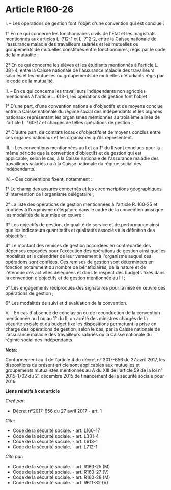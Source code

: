# Article R160-26

I. – Les opérations de gestion font l'objet d'une convention qui est conclue : 

1° En ce qui concerne les fonctionnaires civils de l'Etat et les magistrats mentionnés aux articles L. 712-1 et L. 712-2,
entre la Caisse nationale de l'assurance maladie des travailleurs salariés et les mutuelles ou groupements de mutuelles
constitués entre fonctionnaires, régis par le code de la mutualité ; 

2° En ce qui concerne les élèves et les étudiants mentionnés à l'article L. 381-4, entre la Caisse nationale de l'assurance
maladie des travailleurs salariés et les mutuelles ou groupements de mutuelles d'étudiants régis par le code de la
mutualité. 

II. – En ce qui concerne les travailleurs indépendants non agricoles mentionnés à l'article L. 613-1, les opérations de
gestion font l'objet : 

1° D'une part, d'une convention nationale d'objectifs et de moyens conclue entre la Caisse nationale du régime social des
indépendants et les organes nationaux représentant les organismes mentionnés au troisième alinéa de l'article L. 160-17 et
chargés de telles opérations de gestion ; 

2° D'autre part, de contrats locaux d'objectifs et de moyens conclus entre ces organes nationaux et les organismes qu'ils
représentent. 

III. – Les conventions mentionnées au I et au 1° du II sont conclues pour la même période que la convention d'objectifs et de
gestion qui est applicable, selon le cas, à la Caisse nationale de l'assurance maladie des travailleurs salariés ou à la
Caisse nationale du régime social des indépendants. 

IV. – Ces conventions fixent, notamment : 

1° Le champ des assurés concernés et les circonscriptions géographiques d'intervention de l'organisme délégataire ; 

2° La liste des opérations de gestion mentionnées à l'article R. 160-25 et confiées à l'organisme délégataire dans le cadre
de la convention ainsi que les modalités de leur mise en œuvre ; 

3° Les objectifs de gestion, de qualité de service et de performance ainsi que les indicateurs quantitatifs et qualitatifs
associés à la définition des objectifs ; 

4° Le montant des remises de gestion accordées en contrepartie des dépenses exposées pour l'exécution des opérations de
gestion ainsi que les modalités et le calendrier de leur versement à l'organisme auquel ces opérations sont confiées. Ces
remises de gestion sont déterminées en fonction notamment du nombre de bénéficiaires, de la nature et de l'étendue des
activités déléguées et dans le respect des budgets fixés dans la convention d'objectifs et de gestion mentionnée au III ; 

5° Les engagements réciproques des signataires pour la mise en œuvre des opérations de gestion ; 

6° Les modalités de suivi et d'évaluation de la convention. 

V. – En cas d'absence de conclusion ou de reconduction de la convention mentionnée au I ou au 1° du II, un arrêté des
ministres chargés de la sécurité sociale et du budget fixe les dispositions permettant la prise en charge des opérations de
gestion, selon le cas, par la Caisse nationale de l'assurance maladie des travailleurs salariés ou la Caisse nationale du
régime social des indépendants.

**Nota:**

Conformément au II de l'article 4 du décret n° 2017-656 du 27 avril 2017, les dispositions du présent article sont
applicables aux mutuelles et groupements mutualistes mentionnés au A du XIII de l'article 59 de la loi n° 2015-1702 du 21
décembre 2015 de financement de la sécurité sociale pour 2016.

**Liens relatifs à cet article**

_Créé par_:

  - Décret n°2017-656 du 27 avril 2017 - art. 1

_Cite_:

  - Code de la sécurité sociale. - art. L160-17
  - Code de la sécurité sociale. - art. L381-4
  - Code de la sécurité sociale. - art. L613-1
  - Code de la sécurité sociale. - art. L712-1

_Cité par_:

  - Code de la sécurité sociale. - art. R160-25 (M)
  - Code de la sécurité sociale. - art. R160-27 (V)
  - Code de la sécurité sociale. - art. R160-28 (M)
  - Code de la sécurité sociale. - art. R611-82 (V)

